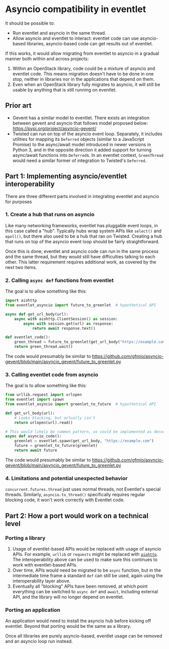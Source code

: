 # Asyncio compatibility in eventlet

It should be possible to:

* Run eventlet and asyncio in the same thread.
* Allow asyncio and eventlet to interact: eventlet code can use asyncio-based libraries, asyncio-based code can get results out of eventlet.

If this works, it would allow migrating from eventlet to asyncio in a gradual manner both within and across projects:

1. Within an OpenStack library, code could be a mixture of asyncio and eventlet code.
   This means migration doesn't have to be done in one stop, neither in libraries nor in the applications that depend on them.
2. Even when an OpenStack library fully migrates to asyncio, it will still be usable by anything that is still running on eventlet.

## Prior art

* Gevent has a similar model to eventlet.
  There exists an integration between gevent and asyncio that follows model proposed below: https://pypi.org/project/asyncio-gevent/
* Twisted can run on top of the asyncio event loop.
  Separately, it includes utilities for mapping its `Deferred` objects (similar to a JavaScript Promise) to the async/await model introduced in newer versions in Python 3, and in the opposite direction it added support for turning async/await functions into `Deferred`s.
  In an eventlet context, `GreenThread` would need a similar former of integration to Twisted's `Deferred`.

## Part 1: Implementing asyncio/eventlet interoperability

There are three different parts involved in integrating eventlet and asyncio for purposes

### 1. Create a hub that runs on asyncio

Like many networking frameworks, eventlet has pluggable event loops, in this case called a "hub". Typically hubs wrap system APIs like `select()` and `epoll()`, but there also used to be a hub that ran on Twisted.
Creating a hub that runs on top of the asyncio event loop should be fairly straightforward.

Once this is done, eventlet and asyncio code can run in the same process and the same thread, but they would still have difficulties talking to each other.
This latter requirement requires additional work, as covered by the next two items.

### 2. Calling `async def` functions from eventlet

The goal is to allow something like this:

```python
import aiohttp
from eventlet_asyncio import future_to_greenlet  # hypothetical API

async def get_url_body(url):
    async with aiohttp.ClientSession() as session:
        async with session.get(url) as response:
            return await response.text()

def eventlet_code():
    green_thread = future_to_greenlet(get_url_body("https://example.com"))
    return green_thread.wait()
```

The code would presumably be similar to https://github.com/gfmio/asyncio-gevent/blob/main/asyncio_gevent/future_to_greenlet.py

### 3. Calling eventlet code from asyncio

The goal is to allow something like this:

```python
from urllib.request import urlopen
from eventlet import spawn
from eventlet_asyncio import greenlet_to_future  # hypothetical API

def get_url_body(url):
    # Looks blocking, but actually isn't
    return urlopen(url).read()

# This would likely be common pattern, so could be implemented as decorator...
async def asyncio_code():
    greenlet = eventlet.spawn(get_url_body, "https://example.com")
    future = greenlet_to_future(greenlet)
    return await future
```

The code would presumably be similar to https://github.com/gfmio/asyncio-gevent/blob/main/asyncio_gevent/future_to_greenlet.py

### 4. Limitations and potential unexpected behavior

``concurrent.futures.thread`` just uses normal threads, not Eventlet's special threads.
Similarly, ``asyncio.to_thread()`` specifically requires regular blocking code, it won't work correctly with Eventlet code.

## Part 2: How a port would work on a technical level

### Porting a library

1. Usage of eventlet-based APIs would be replaced with usage of asyncio APIs.
   For example, `urllib` or `requests` might be replaced with [`aiohttp`](https://docs.aiohttp.org/en/stable/).
   The interoperability above can be used to make sure this continues to work with eventlet-based APIs.
2. Over time, APIs would need be migrated to be `async` function, but in the intermediate time frame a standard `def` can still be used, again using the interoperability layer above.
3. Eventually all "blocking" APIs have been removed, at which point everything can be switched to `async def` and `await`, including external API, and the library will no longer depend on eventlet.

### Porting an application

An application would need to install the asyncio hub before kicking off eventlet.
Beyond that porting would be the same as a library.

Once all libraries are purely asyncio-based, eventlet usage can be removed and an asyncio loop run instead.
